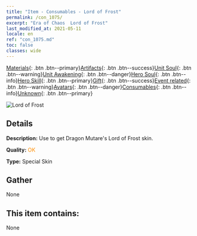```yaml
---
title: "Item - Consumables - Lord of Frost"
permalink: /con_1075/
excerpt: "Era of Chaos  Lord of Frost"
last_modified_at: 2021-05-11
locale: en
ref: "con_1075.md"
toc: false
classes: wide
---
```

 [Materials](/Items/){: .btn .btn--primary}[Artifacts](/Items/Artifacts/){: .btn .btn--success}[Unit Soul](/Items/UnitSoul/){: .btn .btn--warning}[Unit Awakening](/Items/UnitAwakening/){: .btn .btn--danger}[Hero Soul](/Items/HeroSoul/){: .btn .btn--info}[Hero Skill](/Items/HeroSkill/){: .btn .btn--primary}[Gift](/Items/Gift/){: .btn .btn--success}[Event related](/Items/Events/){: .btn .btn--warning}[Avatars](/Items/Avatars/){: .btn .btn--danger}[Consumables](/Items/Consumables/){: .btn .btn--info}[Unknown](/Items/Unknown/){: .btn .btn--primary}

 ![Lord of Frost](/images/h/h_MutareDrake7.jpg)

## Details
 **Description:** Use to get Dragon Mutare's Lord of Frost skin.

 **Quality:** <span style="color: #FF8C00">OK</span>

 **Type:** Special Skin

## Gather

  None

## This item contains:

  None

